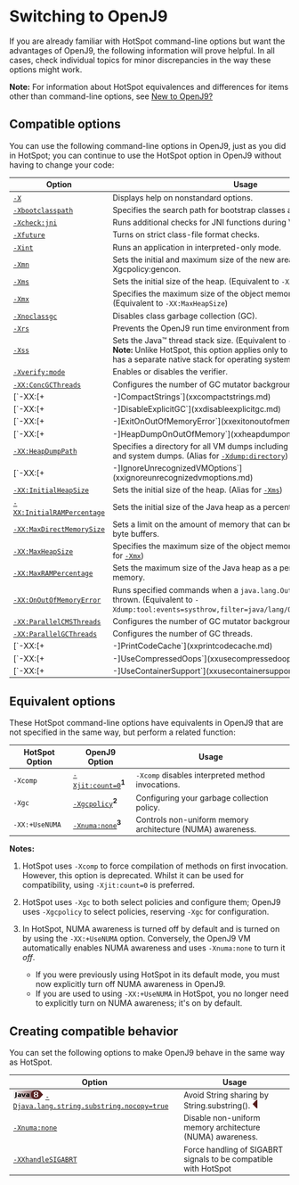 ﻿<!--
* Copyright (c) 2017, 2020 IBM Corp. and others
*
* This program and the accompanying materials are made
* available under the terms of the Eclipse Public License 2.0
* which accompanies this distribution and is available at
* https://www.eclipse.org/legal/epl-2.0/ or the Apache
* License, Version 2.0 which accompanies this distribution and
* is available at https://www.apache.org/licenses/LICENSE-2.0.
*
* This Source Code may also be made available under the
* following Secondary Licenses when the conditions for such
* availability set forth in the Eclipse Public License, v. 2.0
* are satisfied: GNU General Public License, version 2 with
* the GNU Classpath Exception [1] and GNU General Public
* License, version 2 with the OpenJDK Assembly Exception [2].
*
* [1] https://www.gnu.org/software/classpath/license.html
* [2] http://openjdk.java.net/legal/assembly-exception.html
*
* SPDX-License-Identifier: EPL-2.0 OR Apache-2.0 OR GPL-2.0 WITH
* Classpath-exception-2.0 OR LicenseRef-GPL-2.0 WITH Assembly-exception
-->

# Switching to OpenJ9

If you are already familiar with HotSpot command-line options but want the advantages of OpenJ9, the following information will prove helpful. In all cases, check individual topics for minor discrepancies in the way these options might work.

<i class="fa fa-pencil-square-o" aria-hidden="true"></i> **Note:** For information about HotSpot equivalences and differences for items other than command-line options, see [New to OpenJ9?](openj9_newuser.md)

## Compatible options

You can use the following command-line options in OpenJ9, just as you did in HotSpot; you can continue to use the HotSpot option in OpenJ9 without having to change your code:

| Option                                                           | Usage                                                                                                                                        |
|------------------------------------------------------------------|----------------------------------------------------------------------------------------------------------------------------------------------|
| [`-X`](x.md)                                                     | Displays help on nonstandard options.                                                                                                        |
| [`-Xbootclasspath`](xbootclasspath.md)                           | Specifies the search path for bootstrap classes and resources.                                                                               |
| [`-Xcheck:jni`](xcheck.md)                                       | Runs additional checks for JNI functions during VM startup.                                                                                  |
| [`-Xfuture`](xfuture.md)                                         | Turns on strict class-file format checks.                                                                                                    |
| [`-Xint`](xint.md)                                               | Runs an application in interpreted-only mode.                                                                                                |
| [`-Xmn`](xmn.md)                                                 | Sets the initial and maximum size of the new area when using -Xgcpolicy:gencon.                                                              |
| [`-Xms`](xms.md)                                                 | Sets the initial size of the heap. (Equivalent to `-XX:InitialHeapSize`)                                                                     |
| [`-Xmx`](xms.md)                                                 | Specifies the maximum size of the object memory allocation pool. (Equivalent to `-XX:MaxHeapSize`)                                           |
| [`-Xnoclassgc`](xclassgc.md)                                     | Disables class garbage collection (GC).                                                                                                      |
| [`-Xrs`](xrs.md)                                                 | Prevents the OpenJ9 run time environment from handling signals.                                                                              |
| [`-Xss`](xss.md)                                                 | Sets the Java&trade; thread stack size. (Equivalent to `-XX:ThreadStackSize`). <i class="fa fa-pencil-square-o" aria-hidden="true"></i> **Note:** Unlike HotSpot, this option applies only to the Java stack. OpenJ9 has a separate native stack for operating system threads (see [`-Xmso`](xmso.md))  |
| [`-Xverify:mode`](xverify.md)                                    | Enables or disables the verifier.                                                                                                            |
| [`-XX:ConcGCThreads`](xxconcgcthreads.md)                        | Configures the number of GC mutator background threads.                                                                                      |
| [`-XX:[+|-]CompactStrings`](xxcompactstrings.md)                 | Enables/disables `String` compression                                                                                                        |
| [`-XX:[+|-]DisableExplicitGC`](xxdisableexplicitgc.md)           | Enables/disables `System.gc()` calls. (Alias for [`-Xdisableexplicitgc` / `-Xenableexplicitgc`](xenableexplicitgc.md))                       |
| [`-XX:[+|-]ExitOnOutOfMemoryError`](xxexitonoutofmemoryerror.md) | Triggers VM shutdown on out-of-memory conditions.                                                                                            |
| [`-XX:[+|-]HeapDumpOnOutOfMemory`](xxheapdumponoutofmemory.md)   | Enables/disables dumps on out-of-memory conditions.                                                                                          |
| [`-XX:HeapDumpPath`](xxheapdumppath.md)                          | Specifies a directory for all VM dumps including heap dumps, javacores, and system dumps. (Alias for [`-Xdump:directory`](xdump.md#syntax))  |
| [`-XX:[+|-]IgnoreUnrecognizedVMOptions`](xxignoreunrecognizedvmoptions.md) | Specifies whether to ignore unrecognized top-level VM options |                                                                    |
| [`-XX:InitialHeapSize`](xxinitialheapsize.md)                    | Sets the initial size of the heap. (Alias for [`-Xms`](xms.md))                                                                              |
| [`-XX:InitialRAMPercentage`](xxinitialrampercentage.md)          | Sets the initial size of the Java heap as a percentage of total memory.                                                                      |
| [`-XX:MaxDirectMemorySize`](xxmaxdirectmemorysize.md)            | Sets a limit on the amount of memory that can be reserved for all direct byte buffers.                                                       |
| [`-XX:MaxHeapSize`    ](xxinitialheapsize.md)                    | Specifies the maximum size of the object memory allocation pool. (Alias for [`-Xmx`](xms.md))                                                |
| [`-XX:MaxRAMPercentage`](xxinitialrampercentage.md)              | Sets the maximum size of the Java heap as a percentage of total memory.                                                                      |
| [`-XX:OnOutOfMemoryError`](xxonoutofmemoryerror.md)              | Runs specified commands when a `java.lang.OutOfMemoryError` is thrown. (Equivalent to `-Xdump:tool:events=systhrow,filter=java/lang/OutOfMemoryError,exec=`) |
| [`-XX:ParallelCMSThreads`](xxparallelcmsthreads.md)              | Configures the number of GC mutator background threads.                                                                                      |
| [`-XX:ParallelGCThreads`](xxparallelgcthreads.md)                | Configures the number of GC threads.                                                                                                         |
| [`-XX:[+|-]PrintCodeCache`](xxprintcodecache.md)                 | Prints code cache usage when the application exits.                                                                                          |
| [`-XX:[+|-]UseCompressedOops`](xxusecompressedoops.md)           | Disables compressed references in 64-bit JVMs. (See also [`-Xcompressedrefs`](xcompressedrefs.md))                                           |
| [`-XX:[+|-]UseContainerSupport`](xxusecontainersupport.md)       | Sets a larger fraction of memory to the Java heap when the VM detects that it is running in a container.                                     |



## Equivalent options

These HotSpot command-line options have equivalents in OpenJ9 that are not specified in the same way, but perform a related function:

| HotSpot Option          | OpenJ9 Option                                    | Usage                                                            |
|-------------------------|--------------------------------------------------|------------------------------------------------------------------|                                                                        
| `-Xcomp`                | [`-Xjit:count=0`](xjit.md#count)**<sup>1</sup>** | `-Xcomp` disables interpreted method invocations.                |
| `-Xgc`                  | [`-Xgcpolicy`](xgcpolicy.md)**<sup>2</sup>**     | Configuring your garbage collection policy.                      |
| `-XX:+UseNUMA`          | [`-Xnuma:none`](xnumanone.md)**<sup>3</sup>**    | Controls non-uniform memory architecture (NUMA) awareness.       |

<i class="fa fa-pencil-square-o" aria-hidden="true"></i> **Notes:**

1. HotSpot uses `-Xcomp` to force compilation of methods on first invocation. However, this option is deprecated. Whilst it can be used for compatibility, using `-Xjit:count=0` is preferred.

2. HotSpot uses `-Xgc` to both select policies and configure them; OpenJ9 uses `-Xgcpolicy` to select policies, reserving `-Xgc` for configuration.

3. In HotSpot, NUMA awareness is turned off by default and is turned on by using the `-XX:+UseNUMA` option. Conversely, the OpenJ9 VM automatically enables NUMA awareness and uses `-Xnuma:none` to turn it *off*.
    - If you were previously using HotSpot in its default mode, you must now explicitly turn off NUMA awareness in OpenJ9.
    - If you are used to using `-XX:+UseNUMA` in HotSpot, you no longer need to explicitly turn on NUMA awareness; it's on by default.


## Creating compatible behavior

You can set the following options to make OpenJ9 behave in the same way as HotSpot.

| Option                                                           | Usage                                                                                                                                        |
|------------------------------------------------------------------|----------------------------------------------------------------------------------------------------------------------------------------------|
| ![Start of content that applies only to Java 8 (LTS)](cr/java8.png) [`-Djava.lang.string.substring.nocopy=true`](djavalangstringsubstringnocopy.md) |  Avoid String sharing by String.substring(). ![End of content that applies only to Java 8](cr/java_close_lts.png) |
| [`-Xnuma:none`](xnumanone.md)                                                     | Disable non-uniform memory architecture (NUMA) awareness.       |
| [`-XXhandleSIGABRT`](xxhandlesigabrt.md) | Force handling of SIGABRT signals to be compatible with HotSpot |


<!-- ==== END OF TOPIC ==== cmdline_migration.md ==== -->

